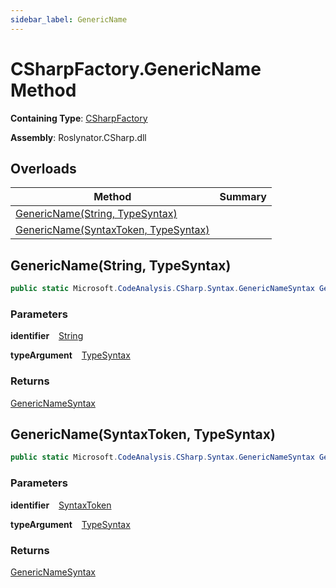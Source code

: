 ```yaml
---
sidebar_label: GenericName
---
```


# CSharpFactory\.GenericName Method

**Containing Type**: [CSharpFactory](../index.md)

**Assembly**: Roslynator\.CSharp\.dll

## Overloads

| Method | Summary |
| ------ | ------- |
| [GenericName(String, TypeSyntax)](#Roslynator_CSharp_CSharpFactory_GenericName_System_String_Microsoft_CodeAnalysis_CSharp_Syntax_TypeSyntax_) | |
| [GenericName(SyntaxToken, TypeSyntax)](#Roslynator_CSharp_CSharpFactory_GenericName_Microsoft_CodeAnalysis_SyntaxToken_Microsoft_CodeAnalysis_CSharp_Syntax_TypeSyntax_) | |

## GenericName\(String, TypeSyntax\) <a id="Roslynator_CSharp_CSharpFactory_GenericName_System_String_Microsoft_CodeAnalysis_CSharp_Syntax_TypeSyntax_"></a>

```csharp
public static Microsoft.CodeAnalysis.CSharp.Syntax.GenericNameSyntax GenericName(string identifier, Microsoft.CodeAnalysis.CSharp.Syntax.TypeSyntax typeArgument)
```

### Parameters

**identifier** &ensp; [String](https://docs.microsoft.com/en-us/dotnet/api/system.string)

**typeArgument** &ensp; [TypeSyntax](https://docs.microsoft.com/en-us/dotnet/api/microsoft.codeanalysis.csharp.syntax.typesyntax)

### Returns

[GenericNameSyntax](https://docs.microsoft.com/en-us/dotnet/api/microsoft.codeanalysis.csharp.syntax.genericnamesyntax)

## GenericName\(SyntaxToken, TypeSyntax\) <a id="Roslynator_CSharp_CSharpFactory_GenericName_Microsoft_CodeAnalysis_SyntaxToken_Microsoft_CodeAnalysis_CSharp_Syntax_TypeSyntax_"></a>

```csharp
public static Microsoft.CodeAnalysis.CSharp.Syntax.GenericNameSyntax GenericName(Microsoft.CodeAnalysis.SyntaxToken identifier, Microsoft.CodeAnalysis.CSharp.Syntax.TypeSyntax typeArgument)
```

### Parameters

**identifier** &ensp; [SyntaxToken](https://docs.microsoft.com/en-us/dotnet/api/microsoft.codeanalysis.syntaxtoken)

**typeArgument** &ensp; [TypeSyntax](https://docs.microsoft.com/en-us/dotnet/api/microsoft.codeanalysis.csharp.syntax.typesyntax)

### Returns

[GenericNameSyntax](https://docs.microsoft.com/en-us/dotnet/api/microsoft.codeanalysis.csharp.syntax.genericnamesyntax)

